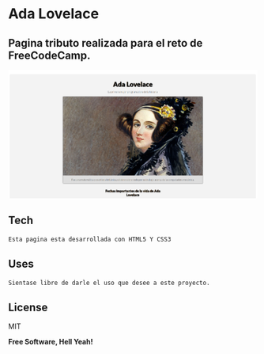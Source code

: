 # Ada Lovelace
## Pagina tributo realizada para el reto de FreeCodeCamp.

![captura de pantalla de la pagina](https://github.com/DanysDev/Page-Tribute-para-Ada-Lovelace/blob/master/tribute_page/capturas/page_tribute_ada_lovelace.png)



## Tech

    Esta pagina esta desarrollada con HTML5 Y CSS3 



## Uses

    Sientase libre de darle el uso que desee a este proyecto.

## License

MIT

**Free Software, Hell Yeah!**
